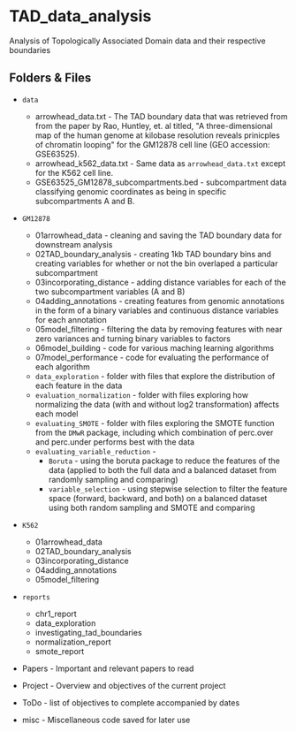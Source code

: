 # TAD_data_analysis
Analysis of Topologically Associated Domain data and their respective boundaries


## Folders & Files

* `data`  
   + arrowhead_data.txt - The TAD boundary data that was retrieved from from the paper by Rao, Huntley, et. al titled, "A three-dimensional map of the human genome at kilobase resolution reveals prinicples of chromatin looping" for the GM12878 cell line (GEO accession: GSE63525). 
   + arrowhead_k562_data.txt - Same data as `arrowhead_data.txt` except for the K562 cell line.
   + GSE63525_GM12878_subcompartments.bed - subcompartment data classifying genomic coordinates as being in specific subcompartments A and B.

* `GM12878` 
   + 01arrowhead_data - cleaning and saving the TAD boundary data for downstream analysis
   + 02TAD_boundary_analysis - creating 1kb TAD boundary bins and creating variables for whether or not the bin overlaped a particular subcompartment
   + 03incorporating_distance - adding distance variables for each of the two subcompartment variables (A and B)
   + 04adding_annotations - creating features from genomic annotations in the form of a binary variables and continuous distance variables for each annotation
   + 05model_filtering - filtering the data by removing features with near zero variances and turning binary variables to factors
   + 06model_building - code for various maching learning algorithms
   + 07model_performance - code for evaluating the performance of each algorithm
   + `data_exploration` - folder with files that explore the distribution of each feature in the data
   + `evaluation_normalization` - folder with files exploring how normalizing the data (with and without log2 transformation) affects each model
   + `evaluating_SMOTE` - folder with files exploring the SMOTE function from the `DMwR` package, including which combination of perc.over and perc.under performs best with the data
   + `evaluating_variable_reduction` - 
      + `Boruta` - using the boruta package to reduce the features of the data (applied to both the full data and a balanced dataset from randomly sampling and comparing)
      + `variable_selection` - using stepwise selection to filter the feature space (forward, backward, and both) on a balanced dataset using both random sampling and SMOTE and comparing

* `K562`  
   + 01arrowhead_data
   + 02TAD_boundary_analysis
   + 03incorporating_distance
   + 04adding_annotations
   + 05model_filtering

* `reports`  
   + chr1_report
   + data_exploration
   + investigating_tad_boundaries
   + normalization_report
   + smote_report

* Papers - Important and relevant papers to read

* Project - Overview and objectives of the current project

* ToDo - list of objectives to complete accompanied by dates

* misc - Miscellaneous code saved for later use


